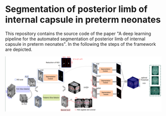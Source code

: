 # Segmentation of posterior limb of internal capsule in preterm neonates

This repository contains the source code of the paper "A deep learning pipeline for the automated segmentation of posterior limb of internal
capsule in preterm neonates". In the following the steps of the framework are depicted.

<img src="./pipeline_diagram.png">
